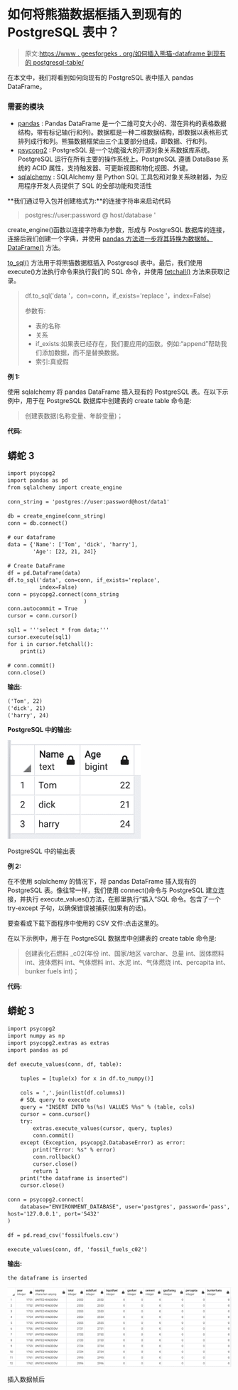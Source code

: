 # 如何将熊猫数据框插入到现有的 PostgreSQL 表中？

> 原文:[https://www . geesforgeks . org/如何插入熊猫-dataframe 到现有的 postgresql-table/](https://www.geeksforgeeks.org/how-to-insert-a-pandas-dataframe-to-an-existing-postgresql-table/)

在本文中，我们将看到如何向现有的 PostgreSQL 表中插入 pandas DataFrame。

### 需要的模块

*   [pandas](https://www.geeksforgeeks.org/python-pandas-dataframe/) : Pandas DataFrame 是一个二维可变大小的、潜在异构的表格数据结构，带有标记轴(行和列)。数据框是一种二维数据结构，即数据以表格形式排列成行和列。熊猫数据框架由三个主要部分组成，即数据、行和列。
*   [psycopg2](https://www.geeksforgeeks.org/python-getting-started-with-psycopg2-postgresql/) : PostgreSQL 是一个功能强大的开源对象关系数据库系统。PostgreSQL 运行在所有主要的操作系统上。PostgreSQL 遵循 DataBase 系统的 ACID 属性，支持触发器、可更新视图和物化视图、外键。
*   [sqlalchemy](https://www.geeksforgeeks.org/how-to-install-sqlalchemy-in-python-on-macos/) : SQLAlchemy 是 Python SQL 工具包和对象关系映射器，为应用程序开发人员提供了 SQL 的全部功能和灵活性

**我们通过导入包并创建格式为:**的连接字符串来启动代码

> postgres://user:password @ host/database '

create_engine()函数以连接字符串为参数，形成与 PostgreSQL 数据库的连接，连接后我们创建一个字典，并使用 [pandas 方法进一步将其转换为数据帧。DataFrame()](https://www.geeksforgeeks.org/python-pandas-dataframe/) 方法。

[to_sql()](https://www.geeksforgeeks.org/creating-a-sqlite-database-from-csv-with-python/) 方法用于将熊猫数据框插入 Postgresql 表中。最后，我们使用 execute()方法执行命令来执行我们的 SQL 命令，并使用 [fetchall()](https://www.geeksforgeeks.org/postgresql-python-querying-data/) 方法来获取记录。

> df.to_sql('data '，con=conn，if_exists='replace '，index=False)
> 
> 参数有:
> 
> *   表的名称
> *   关系
> *   if_exists:如果表已经存在，我们要应用的函数。例如:“append”帮助我们添加数据，而不是替换数据。
> *   索引:真或假

**例 1:**

使用 sqlalchemy 将 pandas DataFrame 插入现有的 PostgreSQL 表。在以下示例中，用于在 PostgreSQL 数据库中创建表的 create table 命令是:

> 创建表数据(名称变量、年龄变量)；

**代码:**

## 蟒蛇 3

```
import psycopg2
import pandas as pd
from sqlalchemy import create_engine

conn_string = 'postgres://user:password@host/data1'

db = create_engine(conn_string)
conn = db.connect()

# our dataframe
data = {'Name': ['Tom', 'dick', 'harry'],
        'Age': [22, 21, 24]}

# Create DataFrame
df = pd.DataFrame(data)
df.to_sql('data', con=conn, if_exists='replace',
          index=False)
conn = psycopg2.connect(conn_string
                        )
conn.autocommit = True
cursor = conn.cursor()

sql1 = '''select * from data;'''
cursor.execute(sql1)
for i in cursor.fetchall():
    print(i)

# conn.commit()
conn.close()
```

**输出:**

```
('Tom', 22)
('dick', 21)
('harry', 24)
```

**PostgreSQL 中的输出:**

![](img/c96215af863b50fc67e6272aaa2e1ab1.png)

PostgreSQL 中的输出表

**例 2:**

在不使用 sqlalchemy 的情况下，将 pandas DataFrame 插入现有的 PostgreSQL 表。像往常一样，我们使用 connect()命令与 PostgreSQL 建立连接，并执行 execute_values()方法，在那里执行“插入”SQL 命令。包含了一个 try-except 子句，以确保错误被捕获(如果有的话)。

要查看或下载下面程序中使用的 CSV 文件:点击这里的。

在以下示例中，用于在 PostgreSQL 数据库中创建表的 create table 命令是:

> 创建表化石燃料 _c02(年份 int、国家/地区 varchar、总量 int、固体燃料 int、液体燃料 int、气体燃料 int、水泥 int、气体燃烧 int、percapita int、bunker fuels int)；

**代码:**

## 蟒蛇 3

```
import psycopg2
import numpy as np
import psycopg2.extras as extras
import pandas as pd

def execute_values(conn, df, table):

    tuples = [tuple(x) for x in df.to_numpy()]

    cols = ','.join(list(df.columns))
    # SQL query to execute
    query = "INSERT INTO %s(%s) VALUES %%s" % (table, cols)
    cursor = conn.cursor()
    try:
        extras.execute_values(cursor, query, tuples)
        conn.commit()
    except (Exception, psycopg2.DatabaseError) as error:
        print("Error: %s" % error)
        conn.rollback()
        cursor.close()
        return 1
    print("the dataframe is inserted")
    cursor.close()

conn = psycopg2.connect(
    database="ENVIRONMENT_DATABASE", user='postgres', password='pass', host='127.0.0.1', port='5432'
)

df = pd.read_csv('fossilfuels.csv')

execute_values(conn, df, 'fossil_fuels_c02')
```

**输出:**

```
the dataframe is inserted
```

![](img/9d3d60f93dc372a4f703fdfb9c6f65d1.png)

插入数据帧后